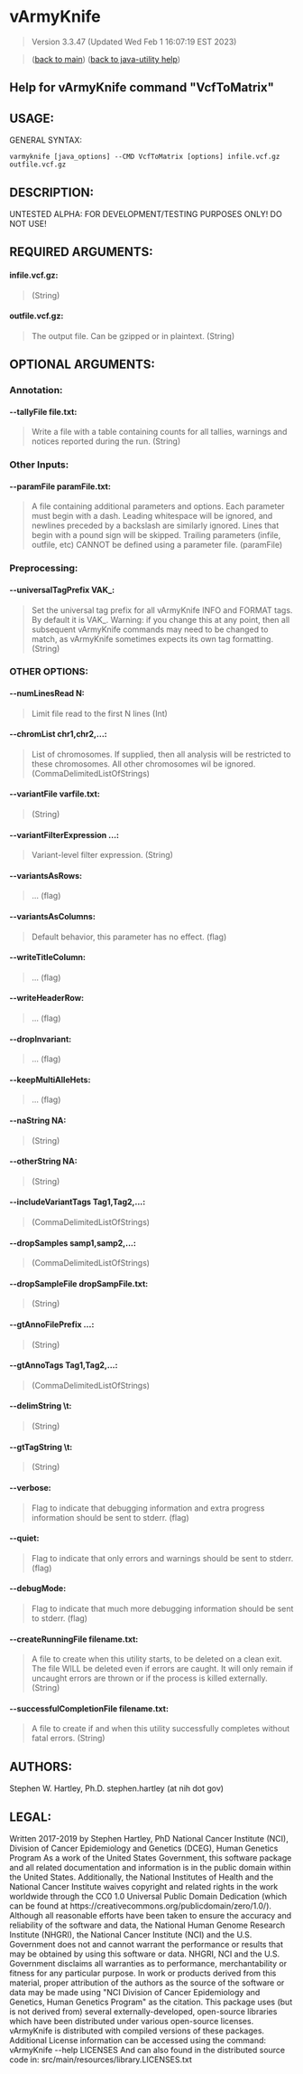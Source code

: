 # vArmyKnife
> Version 3.3.47 (Updated Wed Feb  1 16:07:19 EST 2023)

> ([back to main](../index.html)) ([back to java-utility help](index.html))

## Help for vArmyKnife command "VcfToMatrix"

## USAGE:

GENERAL SYNTAX:

    varmyknife [java_options] --CMD VcfToMatrix [options] infile.vcf.gz outfile.vcf.gz


## DESCRIPTION:

UNTESTED ALPHA: FOR DEVELOPMENT/TESTING PURPOSES ONLY\! DO NOT USE\!

## REQUIRED ARGUMENTS:
#### infile.vcf.gz:

>  (String)


#### outfile.vcf.gz:

> The output file. Can be gzipped or in plaintext. (String)



## OPTIONAL ARGUMENTS:
### Annotation:
#### --tallyFile file.txt:

> Write a file with a table containing counts for all tallies, warnings and notices reported during the run. (String)

### Other Inputs:
#### --paramFile paramFile.txt:

> A file containing additional parameters and options. Each parameter must begin with a dash. Leading whitespace will be ignored, and newlines preceded by a backslash are similarly ignored. Lines that begin with a pound sign will be skipped. Trailing parameters (infile, outfile, etc) CANNOT be defined using a parameter file. (paramFile)

### Preprocessing:
#### --universalTagPrefix VAK\_:

> Set the universal tag prefix for all vArmyKnife INFO and FORMAT tags. By default it is VAK\_. Warning: if you change this at any point, then all subsequent vArmyKnife commands may need to be changed to match, as vArmyKnife sometimes expects its own tag formatting. (String)

### OTHER OPTIONS:
#### --numLinesRead N:

> Limit file read to the first N lines (Int)

#### --chromList chr1,chr2,...:

> List of chromosomes. If supplied, then all analysis will be restricted to these chromosomes. All other chromosomes wil be ignored. (CommaDelimitedListOfStrings)

#### --variantFile varfile.txt:

>  (String)

#### --variantFilterExpression ...:

> Variant-level filter expression. (String)

#### --variantsAsRows:

> ... (flag)

#### --variantsAsColumns:

> Default behavior, this parameter has no effect. (flag)

#### --writeTitleColumn:

> ... (flag)

#### --writeHeaderRow:

> ... (flag)

#### --dropInvariant:

> ... (flag)

#### --keepMultiAlleHets:

> ... (flag)

#### --naString NA:

>  (String)

#### --otherString NA:

>  (String)

#### --includeVariantTags Tag1,Tag2,...:

>  (CommaDelimitedListOfStrings)

#### --dropSamples samp1,samp2,...:

>  (CommaDelimitedListOfStrings)

#### --dropSampleFile dropSampFile.txt:

>  (String)

#### --gtAnnoFilePrefix ...:

>  (String)

#### --gtAnnoTags Tag1,Tag2,...:

>  (CommaDelimitedListOfStrings)

#### --delimString \t:

>  (String)

#### --gtTagString \t:

>  (String)

#### --verbose:

> Flag to indicate that debugging information and extra progress information should be sent to stderr. (flag)

#### --quiet:

> Flag to indicate that only errors and warnings should be sent to stderr. (flag)

#### --debugMode:

> Flag to indicate that much more debugging information should be sent to stderr. (flag)

#### --createRunningFile filename.txt:

> A file to create when this utility starts, to be deleted on a clean exit. The file WILL be deleted even if errors are caught. It will only remain if uncaught errors are thrown or if the process is killed externally. (String)

#### --successfulCompletionFile filename.txt:

> A file to create if and when this utility successfully completes without fatal errors. (String)

## AUTHORS:

Stephen W\. Hartley, Ph\.D\. stephen\.hartley \(at nih dot gov\)

## LEGAL:

Written 2017\-2019 by Stephen Hartley, PhD  National Cancer Institute \(NCI\), Division of Cancer Epidemiology and Genetics \(DCEG\), Human Genetics Program As a work of the United States Government, this software package and all related documentation and information is in the public domain within the United States\. Additionally, the National Institutes of Health and the National Cancer Institute waives copyright and related rights in the work worldwide through the CC0 1\.0 Universal Public Domain Dedication \(which can be found at https://creativecommons\.org/publicdomain/zero/1\.0/\)\. Although all reasonable efforts have been taken to ensure the accuracy and reliability of the software and data, the National Human Genome Research Institute \(NHGRI\), the National Cancer Institute \(NCI\) and the U\.S\. Government does not and cannot warrant the performance or results that may be obtained by using this software or data\. NHGRI, NCI and the U\.S\. Government disclaims all warranties as to performance, merchantability or fitness for any particular purpose\. In work or products derived from this material, proper attribution of the authors as the source of the software or data may be made using "NCI Division of Cancer Epidemiology and Genetics, Human Genetics Program" as the citation\. This package uses \(but is not derived from\) several externally\-developed, open\-source libraries which have been distributed under various open\-source licenses\. vArmyKnife is distributed with compiled versions of these packages\. Additional License information can be accessed using the command:     vArmyKnife \-\-help LICENSES And can also found in the distributed source code in:     src/main/resources/library\.LICENSES\.txt

